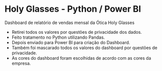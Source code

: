# Holy Glasses - Python / Power BI
Dashboard de relatório de vendas mensal da Ótica Holy Glasses

- Retirei todos os valores por questões de privacidade dos dados.
- Feito tratamento no Python utilizando Pandas.
- Depois enviado para Power BI para criação do Dashboard.
- Também foi mascarado todos os valores do dashboard por questões de privacidade.
- As cores do dashboard foram escolhidas de acordo com as cores da empresa.
